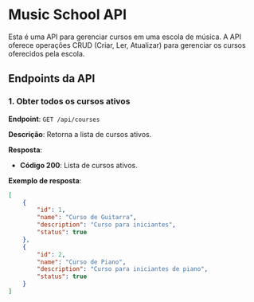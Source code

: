 # Music School API

Esta é uma API para gerenciar cursos em uma escola de música. A API oferece operações CRUD (Criar, Ler, Atualizar) para gerenciar os cursos oferecidos pela escola.

## Endpoints da API

### 1. Obter todos os cursos ativos

**Endpoint**: `GET /api/courses`

**Descrição**: Retorna a lista de cursos ativos.

**Resposta**:
- **Código 200**: Lista de cursos ativos.

**Exemplo de resposta**:
```json
[
    {
        "id": 1,
        "name": "Curso de Guitarra",
        "description": "Curso para iniciantes",
        "status": true
    },
    {
        "id": 2,
        "name": "Curso de Piano",
        "description": "Curso para iniciantes de piano",
        "status": true
    }
]
